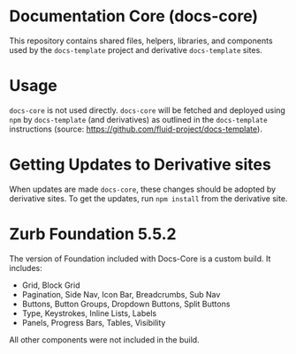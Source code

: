 # Documentation Core (docs-core)

This repository contains shared files, helpers, libraries, and components used by the `docs-template` project and derivative `docs-template` sites.

# Usage

`docs-core` is not used directly. `docs-core` will be fetched and deployed using `npm` by `docs-template` (and derivatives) as outlined in the `docs-template` instructions (source: https://github.com/fluid-project/docs-template).

# Getting Updates to Derivative sites

When updates are made `docs-core`, these changes should be adopted by derivative sites. To get the updates, run `npm install` from the derivative site.

# Zurb Foundation 5.5.2

The version of Foundation included with Docs-Core is a custom build. It includes:

* Grid, Block Grid
* Pagination, Side Nav, Icon Bar, Breadcrumbs, Sub Nav
* Buttons, Button Groups, Dropdown Buttons, Split Buttons
* Type, Keystrokes, Inline Lists, Labels
* Panels, Progress Bars, Tables, Visibility

All other components were not included in the build.
